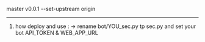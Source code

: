 master v0.0.1 --set-upstream origin

___
1. how deploy and use :
-> rename bot/YOU_sec.py tp sec.py and set your bot API_TOKEN & WEB_APP_URL

